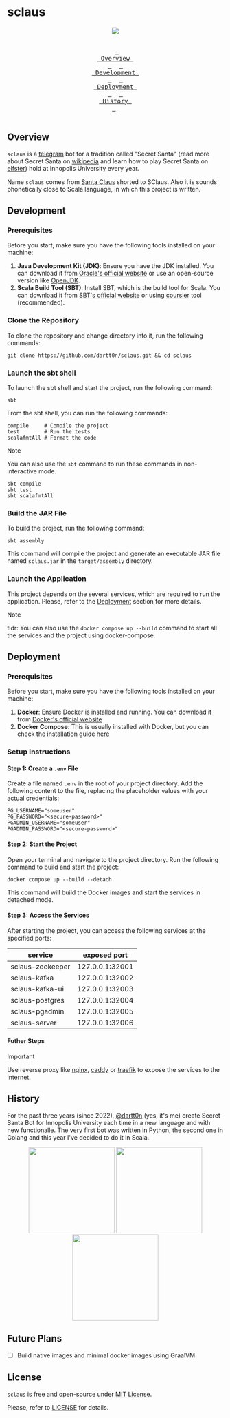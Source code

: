 # sclaus

<div align = center><img src="assets/banner.png"><br><br>

&ensp;[<kbd> <br> Overview <br> </kbd>](#overview)&ensp;
&ensp;[<kbd> <br> Development <br> </kbd>](#development)&ensp;
&ensp;[<kbd> <br> Deployment <br> </kbd>](#deployment)&ensp;
&ensp;[<kbd> <br> History <br> </kbd>](#histoty)&ensp;
<br><br></div>

## Overview
`sclaus` is a [telegram](https://web.telegram.org) bot for a tradition called "Secret Santa" (read more about Secret Santa on [wikipedia](https://en.wikipedia.org/wiki/Secret_Santa) and learn how to play Secret Santa on [elfster](https://www.elfster.com/content/secret-santa-rules)) hold at Innopolis University every year.

Name `sclaus` comes from [Santa Claus](https://en.wikipedia.org/wiki/Santa_Claus) shorted to SClaus.
Also it is sounds phonetically close to Scala language, in which this project is written.

## Development
### Prerequisites
Before you start, make sure you have the following tools installed on your machine:
1. **Java Development Kit (JDK)**: Ensure you have the JDK installed. You can download it from [Oracle's official website](https://www.oracle.com/java/technologies/javase-downloads.html) or use an open-source version like [OpenJDK](https://openjdk.java.net/install/).
2. **Scala Build Tool (SBT)**: Install SBT, which is the build tool for Scala. You can download it from [SBT's official website](https://www.scala-sbt.org/download.html) or using [coursier](https://get-coursier.io) tool (recommended).

### Clone the Repository
To clone the repository and change directory into it, run the following commands:
```shell
git clone https://github.com/dartt0n/sclaus.git && cd sclaus
```

### Launch the sbt shell
To launch the sbt shell and start the project, run the following command:
```shell
sbt
```
From the sbt shell, you can run the following commands:
```
compile     # Compile the project
test        # Run the tests
scalafmtAll # Format the code
```

> [!NOTE]
> You can also use the `sbt` command to run these commands in non-interactive mode.
> ```shell
> sbt compile
> sbt test
> sbt scalafmtAll
> ```


### Build the JAR File
To build the project, run the following command:
```shell
sbt assembly
```
This command will compile the project and generate an executable JAR file named `sclaus.jar` in the `target/assembly` directory.

### Launch the Application
This project depends on the several services, which are required to run the application. Please, refer to the [Deployment](#deployment) section for more details.

> [!NOTE]
> tldr: You can also use the `docker compose up --build` command to start all the services and the project using docker-compose.

## Deployment

### Prerequisites

Before you start, make sure you have the following tools installed on your machine:
1. **Docker**: Ensure Docker is installed and running. You can download it from [Docker's official website](https://www.docker.com/get-started)
2. **Docker Compose**: This is usually installed with Docker, but you can check the installation guide [here](https://docs.docker.com/compose/install/)

### Setup Instructions
#### Step 1: Create a `.env` File
Create a file named `.env` in the root of your project directory. Add the following content to the file, replacing the placeholder values with your actual credentials:
```shell
PG_USERNAME="someuser"
PG_PASSWORD="<secure-password>"
PGADMIN_USERNAME="someuser"
PGADMIN_PASSWORD="<secure-password>"
```
#### Step 2: Start the Project
Open your terminal and navigate to the project directory. Run the following command to build and start the project:
```shell
docker compose up --build --detach
```
This command will build the Docker images and start the services in detached mode.

#### Step 3: Access the Services
After starting the project, you can access the following services at the specified ports:

| service          | exposed port    |
| ---------------- | --------------- |
| sclaus-zookeeper | 127.0.0.1:32001 |
| sclaus-kafka     | 127.0.0.1:32002 |
| sclaus-kafka-ui  | 127.0.0.1:32003 |
| sclaus-postgres  | 127.0.0.1:32004 |
| sclaus-pgadmin   | 127.0.0.1:32005 |
| sclaus-server    | 127.0.0.1:32006 |

#### Futher Steps
> [!IMPORTANT]
> Use reverse proxy like [nginx](https://www.nginx.com), [caddy](https://caddyserver.com) or [traefik](https://traefik.io) to expose the services to the internet.


## History
For the past three years (since 2022), [@dartt0n](https://t.me/dartt0n) (yes, it's me) create Secret Santa Bot for Innopolis University each time in a new language and with new functionalle. The very first bot was written in Python, the second one in Golang and this year I've decided to do it in Scala.

<div align = center>
<img src="assets/tg1.png" width="200">
<img src="assets/tg2.png" width="200">
<img src="assets/tg3.png" width="200">
</div>

## Future Plans
- [ ] Build native images and minimal docker images using GraalVM

## License
`sclaus` is free and open-source under [MIT License](https://choosealicense.com/licenses/mit/).

Please, refer to [LICENSE]("./LICENSE") for details.
